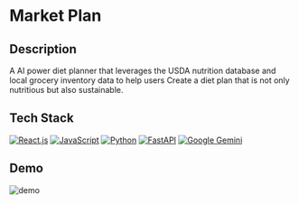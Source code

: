 # Market Plan

## Description

A AI power diet planner that leverages the USDA nutrition database and local grocery inventory data to help users 
Create a diet plan that is not only nutritious but also sustainable. 

## Tech Stack 
[![React.js](https://img.shields.io/badge/-ReactJs-61DAFB?logo=react&logoColor=white&style=for-the-badge)](React.js)
[![JavaScript](https://shields.io/badge/JavaScript-F7DF1E?logo=JavaScript&logoColor=000&style=for-the-badge)](JavaScript)
[![Python](https://img.shields.io/badge/-Python-3776AB?logo=python&logoColor=yellow&style=for-the-badge)](Python) 
[![FastAPI](https://img.shields.io/badge/FastAPI-005571?style=for-the-badge&logo=fastapi)](FastAPI)
[![Google Gemini](https://img.shields.io/badge/Google%20Gemini-886FBF?logo=googlegemini&logoColor=fff&style=for-the-badge)](https://gemini.google.com/)



## Demo 

![demo](https://github.com/user-attachments/assets/2159daa8-7a68-4e46-80a3-2e37905c70bc)
